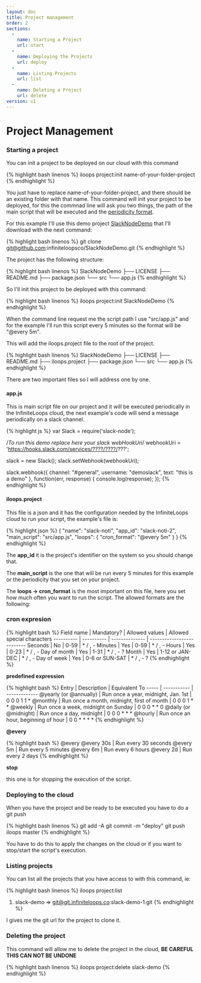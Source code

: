 ```yaml
---
layout: doc
title: Project management
order: 2
sections:
  -
    name: Starting a Project
    url: start
  -
    name: Deploying the Projects
    url: deploy
  -
    name: Listing Projects
    url: list
  -
    name: Deleting a Project
    url: delete
version: v1
---
```


# Project Management

###  <a name="start"></a> Starting a project

You can init a project to be deployed on our cloud with this command

{% highlight bash linenos %}
iloops project:init name-of-your-folder-project
{% endhighlight %}

You just have to replace name-of-your-folder-project, and there should be an existing folder with that name. This command will init your project to be deployed, for this the commnad line will ask you two things, the path of the main script that will be executed and the [periodicity format](#format).

For this example I'll use this demo project [SlackNodeDemo](https://github.com/infiniteloopsco/SlackNodeDemo) that I'll download with the next command:

{% highlight bash linenos %}
git clone git@github.com:infiniteloopsco/SlackNodeDemo.git
{% endhighlight %}

The project has the following structure:

{% highlight bash linenos %}
SlackNodeDemo
├── LICENSE
├── README.md
├── package.json
└── src
    └── app.js
{% endhighlight %}

So I'll init this project to be deployed with this command:

{% highlight bash linenos %}
iloops project:init SlackNodeDemo
{% endhighlight %}

When the command line request me the script path I use "src/app.js" and for the example I'll run this script every 5 minutes so the format will be "@every 5m".

This will add the iloops.project file to the root of the project.

{% highlight bash linenos %}
SlackNodeDemo
├── LICENSE
├── README.md
├── iloops.project
├── package.json
└── src
    └── app.js
{% endhighlight %}

There are two important files so I will address one by one.

#### app.js

This is main script file on our project and it will be executed periodically in the InfiniteLoops cloud, the next example's code will send a message periodically on a slack channel.

{% highlight js %}
var Slack = require('slack-node');

/*To run this demo replace here your slack webHookUri*/
webhookUri = 'https://hooks.slack.com/services/????/????/???';

slack = new Slack();
slack.setWebhook(webhookUri);

slack.webhook({
  channel: "#general",
  username: "demoslack",
  text: "this is a demo"
}, function(err, response) {
  console.log(response);
});
{% endhighlight %}

#### iloops.project

This file is a json and it has the configuration needed by the InfiniteLoops cloud to run your script, the example's file is:

{% highlight json %}
{
  "name": "slack-noti",
  "app_id": "slack-noti-2",
  "main_script": "src/app.js",
  "loops": {
    "cron_format": "@every 5m"
  }
}
{% endhighlight %}

The **app_id** it is the project's identifier on the system so you should change that.

The **main_script** is the one that will be run every 5 minutes for this example or the periodicity that you set on your project.

The **loops -> cron_format** is the most important on this file, here you set how much often you want to run the script. The allowed formats are the following:

###  <a name="format"></a> **cron expresion**

{% highlight bash %}
Field name   | Mandatory? | Allowed values  | Allowed special characters
----------   | ---------- | --------------  | --------------------------
Seconds      | No         | 0-59            | * / , -
Minutes      | Yes        | 0-59            | * / , -
Hours        | Yes        | 0-23            | * / , -
Day of month | Yes        | 1-31            | * / , - ?
Month        | Yes        | 1-12 or JAN-DEC | * / , -
Day of week  | Yes        | 0-6 or SUN-SAT  | * / , - ?
{% endhighlight %}

**predefined expression**

{% highlight bash %}
Entry                  | Description                                | Equivalent To
-----                  | -----------                                | -------------
@yearly (or @annually) | Run once a year, midnight, Jan. 1st        | 0 0 0 1 1 *
@monthly               | Run once a month, midnight, first of month | 0 0 0 1 * *
@weekly                | Run once a week, midnight on Sunday        | 0 0 0 * * 0
@daily (or @midnight)  | Run once a day, midnight                   | 0 0 0 * * *
@hourly                | Run once an hour, beginning of hour        | 0 0 * * * *
{% endhighlight %}

**@every**

{% highlight bash %}
@every <duration>
@every  30s         | Run every 30 seconds
@every  5m          | Run every 5 minutes
@every  6m          | Run every 6 hours
@every  2d          | Run every 2 days
{% endhighlight %}

**stop**

this one is for stopping the execution of the script.

###  <a name="deploy"></a> Deploying to the cloud

When you have the project and be ready to be executed you have to do a git push

{% highlight bash linenos %}
git add -A
git commit -m "deploy"
git push iloops master
{% endhighlight %}

You have to do this to apply the changes on the cloud or if you want to stop/start the script's execution.

###  <a name="list"></a> Listing projects

You can list all the projects that you have access to with this command, ie:

{% highlight bash linenos %}
iloops project:list
1. slack-demo => git@git.infiniteloops.co:slack-demo-1.git
{% endhighlight %}

I gives me the git url for the project to clone it.

###  <a name="delete"></a> Deleting the project

This command will allow me to delete the project in the cloud, **BE CAREFUL THIS CAN NOT BE UNDONE**

{% highlight bash linenos %}
iloops project:delete slack-demo
{% endhighlight %}
